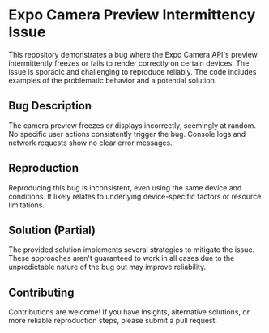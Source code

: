 # Expo Camera Preview Intermittency Issue

This repository demonstrates a bug where the Expo Camera API's preview intermittently freezes or fails to render correctly on certain devices. The issue is sporadic and challenging to reproduce reliably.  The code includes examples of the problematic behavior and a potential solution.

## Bug Description

The camera preview freezes or displays incorrectly, seemingly at random. No specific user actions consistently trigger the bug.  Console logs and network requests show no clear error messages.

## Reproduction

Reproducing this bug is inconsistent, even using the same device and conditions.  It likely relates to underlying device-specific factors or resource limitations.

## Solution (Partial)

The provided solution implements several strategies to mitigate the issue. These approaches aren't guaranteed to work in all cases due to the unpredictable nature of the bug but may improve reliability.

## Contributing

Contributions are welcome! If you have insights, alternative solutions, or more reliable reproduction steps, please submit a pull request.